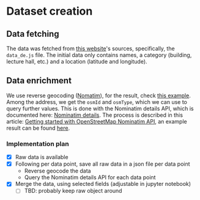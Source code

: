 # Dataset creation

## Data fetching

The data was fetched from [this website](https://www.kit.edu/campusplan/)'s sources, specifically, the `data_de.js` file. The initial data only contains names, a category (building, lecture hall, etc.) and a location (latitude and longitude).

## Data enrichment

We use reverse geocoding ([Nomatim](https://nominatim.org/release-docs/develop/api/Reverse/)), for the result, check [this example](https://nominatim.openstreetmap.org/reverse?format=geojson&lat=49.01137&lon=8.41882). Among the address, we get the `osmId` and `osmType`, which we can use to query further values. This is done with the Nominatim details API, which is documented here: [Nominatim details](https://nominatim.org/release-docs/develop/api/Details/). The process is described in this article: [Getting started with OpenStreetMap Nominatim API](https://medium.com/@adri.espejo/getting-started-with-openstreetmap-nominatim-api-e0da5a95fc8a), an example result can be found [here](https://nominatim.openstreetmap.org/details?osmtype=W&osmid=937998754&format=json).


### Implementation plan

- [x] Raw data is available
- [x] Following per data point, save all raw data in a json file per data point
  - Reverse geocode the data
  - Query the Nominatim details API for each data point
- [x] Merge the data, using selected fields (adjustable in jupyter notebook)
  - [ ] TBD: probably keep raw object around
